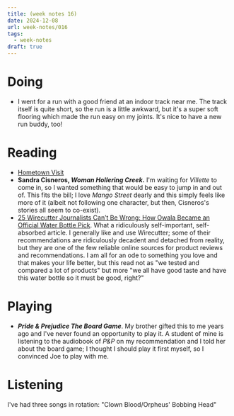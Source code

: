 ```yaml
---
title: (week notes 16)
date: 2024-12-08
url: week-notes/016
tags:
  - week-notes
draft: true
---
```

# Doing
* I went for a run with a good friend at an indoor track near me. The track itself is quite short, so the run is a little awkward, but it's a super soft flooring which made the run easy on my joints. It's nice to have a new run buddy, too!
# Reading
* [Hometown Visit](https://lanadelrue.bearblog.dev/hometown-visit)
* **Sandra Cisneros, _Woman Hollering Creek_.** I'm waiting for _Villette_ to come in, so I wanted something that would be easy to jump in and out of. This fits the bill; I love _Mango Street_ dearly and this simply feels like more of it (albeit not following one character, but then, Cisneros's stories all seem to co-exist).
* [25 Wirecutter Journalists Can’t Be Wrong: How Owala Became an Official Water Bottle Pick](https://www.nytimes.com/wirecutter/reviews/owala-freesip-review/). What a ridiculously self-important, self-absorbed article. I generally like and use Wirecutter; some of their recommendations are ridiculously decadent and detached from reality, but they are one of the few reliable online sources for product reviews and recommendations. I am all for an ode to something you love and that makes your life better, but this read not as "we tested and compared a lot of products" but more "we all have good taste and have this water bottle so it must be good, right?"
# Playing
* **_Pride & Prejudice The Board Game_**. My brother gifted this to me years ago and I've never found an opportunity to play it. A student of mine is listening to the audiobook of _P&P_ on my recommendation and I told her about the board game; I thought I should play it first myself, so I convinced Joe to play with me.
# Listening
I've had three songs in rotation: "Clown Blood/Orpheus' Bobbing Head"